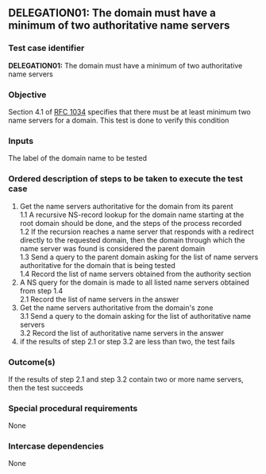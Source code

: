 ## DELEGATION01: The domain must have a minimum of two authoritative name servers   

### Test case identifier

**DELEGATION01:** The domain must have a minimum of two authoritative name servers

### Objective

Section 4.1 of [RFC 1034](http://tools.ietf.org/html/rfc1034) specifies that there must be at least minimum two name servers for a domain. This test is done to verify this condition

### Inputs

The label of the domain name to be tested

### Ordered description of steps to be taken to execute the test case

1. Get the name servers authoritative for the domain from its parent <br/>
1.1 A recursive NS-record lookup for the domain name starting at the root domain should be done, and the steps of the process recorded <br/>
1.2 If the recursion reaches a name server that responds with a redirect directly to the requested domain, then the domain through which the name server was found is considered the parent domain <br/>
1.3 Send a query to the parent domain asking for the list of name servers authoritative for the domain that is being tested <br/>
1.4 Record the list of name servers obtained from the authority section <br/>
2. A NS query for the domain is made to all listed name servers obtained from step 1.4 <br/>
2.1 Record the list of name servers in the answer 
3. Get the name servers authoritative from the domain's zone <br/>
3.1 Send a query to the domain asking for the list of authoritative name servers<br/>
3.2 Record the list of authoritative name servers in the answer <br/>
4. if the results of step 2.1 or step 3.2 are less than two, the test fails
 
### Outcome(s)

If the results of step 2.1 and step 3.2 contain two or more name servers, then the test succeeds 

### Special procedural requirements

None 

### Intercase dependencies

None
